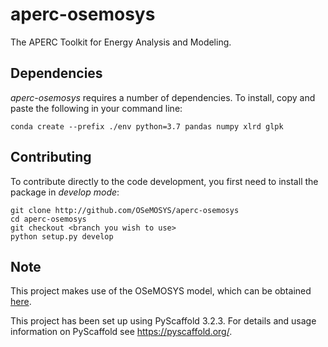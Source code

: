 # aperc-osemosys

The APERC Toolkit for Energy Analysis and Modeling.

## Dependencies
_aperc-osemosys_ requires a number of dependencies. To install, copy and paste the following in your command line:

`conda create --prefix ./env python=3.7 pandas numpy xlrd glpk`

## Contributing

To contribute directly to the code development, you first need to install the package in *develop mode*:

    git clone http://github.com/OSeMOSYS/aperc-osemosys
    cd aperc-osemosys
    git checkout <branch you wish to use>
    python setup.py develop

## Note

This project makes use of the OSeMOSYS model, which can be obtained [here](https://github.com/OSeMOSYS).

This project has been set up using PyScaffold 3.2.3. For details and usage
information on PyScaffold see https://pyscaffold.org/.
